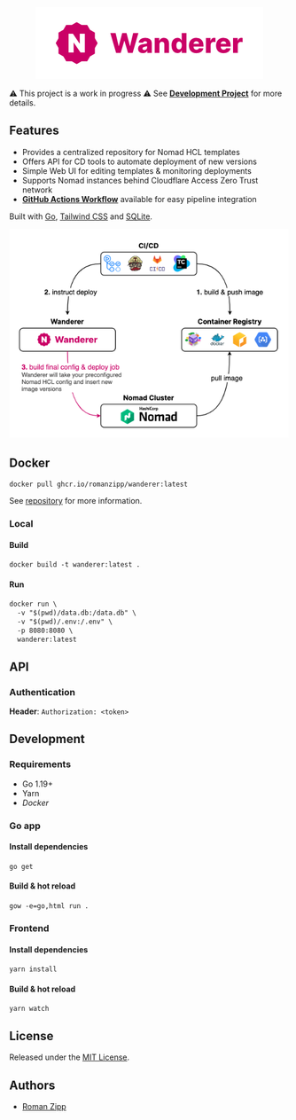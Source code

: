 <p align="center">
  <img src="wordmark.png" />
</p>

⚠️ This project is a work in progress ⚠️ See [**Development Project**](https://github.com/users/romanzipp/projects/2/views/1) for more details.

## Features

- Provides a centralized repository for Nomad HCL templates
- Offers API for CD tools to automate deployment of new versions
- Simple Web UI for editing templates & monitoring deployments
- Supports Nomad instances behind Cloudflare Access Zero Trust network
- [**GitHub Actions Workflow**](https://github.com/romanzipp/Wanderer-Action) available for easy pipeline integration

Built with [Go](https://go.dev/), [Tailwind CSS](https://tailwindcss.com/) and [SQLite](https://sqlite.org/).

![](diagram.png)

## Docker

```
docker pull ghcr.io/romanzipp/wanderer:latest
```

See [repository](https://github.com/romanzipp/Wanderer/pkgs/container/wanderer) for more information.

### Local

#### Build

```shell
docker build -t wanderer:latest .
```

#### Run

```shell
docker run \
  -v "$(pwd)/data.db:/data.db" \
  -v "$(pwd)/.env:/.env" \
  -p 8080:8080 \
  wanderer:latest
```

## API

### Authentication

**Header**: `Authorization: <token>`

## Development

### Requirements

- Go 1.19+
- Yarn
- _Docker_

### Go app

#### Install dependencies

```
go get
```

#### Build & hot reload

```shell
gow -e=go,html run .
```

### Frontend

#### Install dependencies

```
yarn install
```

#### Build & hot reload

```shell
yarn watch
```

## License

Released under the [MIT License](LICENSE.md).

## Authors

- [Roman Zipp](https://github.com/romanzipp)
